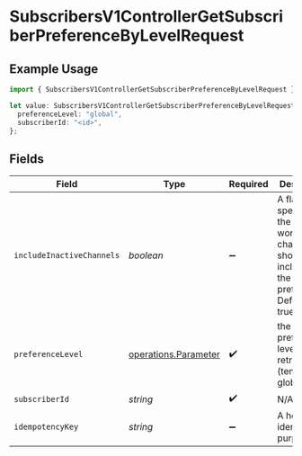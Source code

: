 # SubscribersV1ControllerGetSubscriberPreferenceByLevelRequest

## Example Usage

```typescript
import { SubscribersV1ControllerGetSubscriberPreferenceByLevelRequest } from "@novu/api/models/operations";

let value: SubscribersV1ControllerGetSubscriberPreferenceByLevelRequest = {
  preferenceLevel: "global",
  subscriberId: "<id>",
};
```

## Fields

| Field                                                                                                                     | Type                                                                                                                      | Required                                                                                                                  | Description                                                                                                               |
| ------------------------------------------------------------------------------------------------------------------------- | ------------------------------------------------------------------------------------------------------------------------- | ------------------------------------------------------------------------------------------------------------------------- | ------------------------------------------------------------------------------------------------------------------------- |
| `includeInactiveChannels`                                                                                                 | *boolean*                                                                                                                 | :heavy_minus_sign:                                                                                                        | A flag which specifies if the inactive workflow channels should be included in the retrieved preferences. Default is true |
| `preferenceLevel`                                                                                                         | [operations.Parameter](../../models/operations/parameter.md)                                                              | :heavy_check_mark:                                                                                                        | the preferences level to be retrieved (template / global)                                                                 |
| `subscriberId`                                                                                                            | *string*                                                                                                                  | :heavy_check_mark:                                                                                                        | N/A                                                                                                                       |
| `idempotencyKey`                                                                                                          | *string*                                                                                                                  | :heavy_minus_sign:                                                                                                        | A header for idempotency purposes                                                                                         |